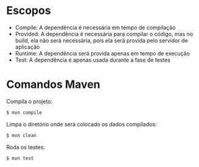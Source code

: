 # Escopos
 - Compile: A dependência é necessária em tempo de compilação
 - Provided: A dependência é necessária para compilar o código, mas no build, ela não será necessária, pois ela será provida pelo servidor de aplicação
 - Runtime: A dependência será provida apenas em tempo de execução
 - Test: A dependência é apenas usada durante a fase de testes

# Comandos Maven
Compila o projeto:
```bash
$ mvn compile
```

Limpa o diretório onde será colocado os dados compilados:
```bash
$ mvn clean
```

Roda os testes:
```bash
$ mvn test
```
